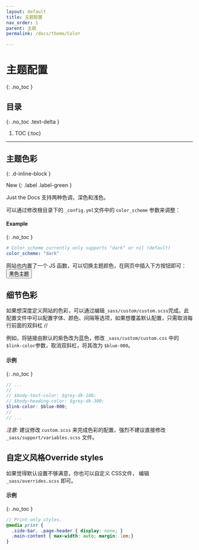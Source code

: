 ```yaml
---
layout: default
title: 主题配置
nav_order: 1
parent: 主题
permalink: /docs/theme/Color

---
```


# 主题配置
{: .no_toc }



## 目录
{: .no_toc .text-delta }

1. TOC
{:toc}

---

## 主题色彩
{: .d-inline-block }

New
{: .label .label-green }

Just the Docs 支持两种色调，深色和浅色。

可以通过修改根目录下的 `_config.yml`文件中的 `color_scheme` 参数来调整：

#### Example
{: .no_toc }

```yaml
# Color scheme currently only supports "dark" or nil (default)
color_scheme: "dark"
```
网站也内置了一个 JS 函数，可以切换主题颜色，在网页中插入下方按钮即可：
<button class="btn js-toggle-dark-mode">黑色主题</button>

<script type="text/javascript" src="{{ "/assets/js/dark-mode-preview.js" | absolute_url }}"></script>
## 细节色彩

如果想深度定义网站的色彩，可以通过编辑`_sass/custom/custom.scss`完成。此配置文件中可以配置字体、颜色、间隔等选项，如果想覆盖默认配置，只需取消每行前面的双斜杠 //

例如，将链接由默认的紫色改为蓝色，修改 `_sass/custom/custom.css` 中的 `$link-color`参数，取消双斜杠，将其改为 `$blue-000`。

#### 示例
{: .no_toc }

```scss
// ...
//
// $body-text-color: $grey-dk-100;
// $body-heading-color: $grey-dk-300;
$link-color: $blue-000;
//
// ...
```

_注意:_ 建议修改 `custom.scss` 来完成色彩的配置，强烈不建议直接修改 `_sass/support/variables.scss` 文件。

## 自定义风格Override styles

如果觉得默认设置不够满意，你也可以自定义 CSS文件， 编辑 `_sass/overrides.scss` 即可。

#### 示例
{: .no_toc }

```scss
// Print-only styles.
@media print {
  .side-bar, .page-header { display: none; }
  .main-content { max-width: auto; margin: 1em;}
}
```

